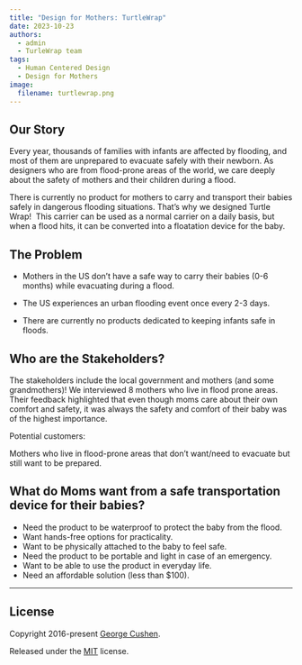```yaml
---
title: "Design for Mothers: TurtleWrap"
date: 2023-10-23 
authors:
  - admin
  - TurleWrap team
tags:
  - Human Centered Design 
  - Design for Mothers
image:
  filename: turtlewrap.png
---
```


## Our Story

Every year, thousands of families with infants are affected by flooding, and most of them are unprepared to evacuate safely with their newborn. As designers who are from flood-prone areas of the world, we care deeply about the safety of mothers and their children during a flood. 

There is currently no product for mothers to carry and transport their babies safely in dangerous flooding situations. That’s why we designed Turtle Wrap!  This carrier can be used as a normal carrier on a daily basis, but when a flood hits, it can be converted into a floatation device for the baby. 

## The Problem
- Mothers in the US don’t have a safe way to carry their babies (0-6 months) while evacuating during a flood.

- The US experiences an urban flooding event once every 2-3 days.

- There are currently no products dedicated to keeping infants safe in floods.

## Who are the Stakeholders? 
The stakeholders include the local government and mothers (and some grandmothers)!
We interviewed 8 mothers who live in flood prone areas. 
Their feedback highlighted that even though moms care about their own comfort and safety, it was always the safety and comfort of their baby was of the highest importance.

Potential customers:

Mothers who live in flood-prone areas that don’t want/need to evacuate but still want to be prepared.

## What do Moms want from a safe transportation device for their babies? 

- Need the product to be waterproof to protect the baby from the flood.
- Want hands-free options for practicality.
- Want to be physically attached to the baby to feel safe.
- Need the product to be portable and light in case of an emergency.
- Want to be able to use the product in everyday life.
- Need an affordable solution (less than $100).



  
---

## License

Copyright 2016-present [George Cushen](https://georgecushen.com).

Released under the [MIT](https://github.com/HugoBlox/hugo-blox-builder/blob/main/LICENSE.md) license.

